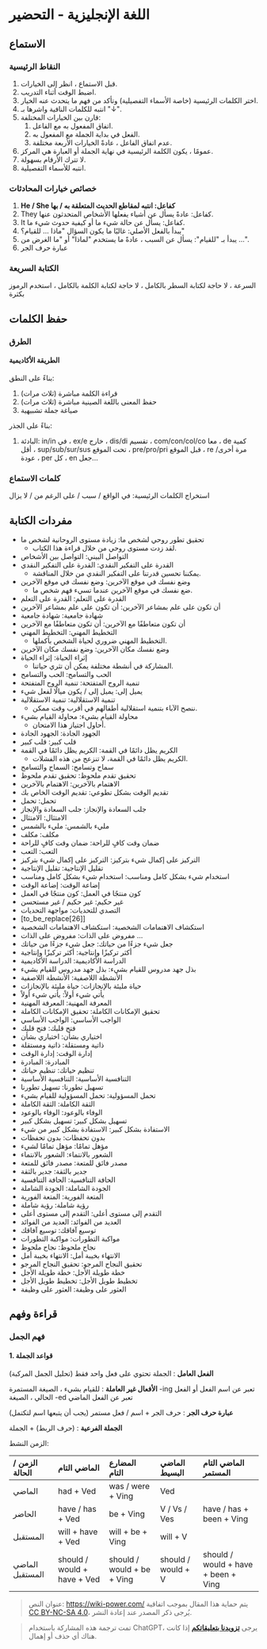 # اللغة الإنجليزية - التحضير

## الاستماع

### النقاط الرئيسية

1. قبل الاستماع ، انظر إلى الخيارات.
2. اضبط الوقت أثناء التدريب.
3. اختر الكلمات الرئيسية (خاصة الأسماء التفصيلية) وتأكد من فهم ما يتحدث عنه الخيار.
4. انتبه للكلمات النافية واشرها بـ "↓".
5. قارن بين الخيارات المختلفة:
   1. اتفاق المفعول به مع الفاعل.
   2. الفعل في بداية الجملة مع المفعول به.
   3. عدم اتفاق الفاعل ، عادةً الخيارات الأربعة مختلفة.
6. عمومًا ، يكون الكلمة الرئيسية في نهاية الجملة أو العبارة هي المركز.
7. لا تترك الأرقام بسهولة.
8. انتبه للأسماء التفصيلية.

### خصائص خيارات المحادثات

1. **He / She كفاعل: انتبه لمقاطع الحديث المتعلقة به / بها**
2. They كفاعل: عادةً يسأل عن أشياء يفعلها الأشخاص المتحدثون عنها.
3. It كفاعل: يسأل عن حالة شيء ما أو كيفية حدوث شيء ما.
4. يبدأ بالفعل الأصلي: غالبًا ما يكون السؤال "ماذا ... للقيام؟"
5. يبدأ بـ "للقيام": يسأل عن السبب ، عادةً ما يستخدم "لماذا" أو "ما الغرض من ...".
6. عبارة حرف الجر

### الكتابة السريعة

السرعة ، لا حاجة لكتابة السطر بالكامل ، لا حاجة لكتابة الكلمة بالكامل ، استخدم الرموز بكثرة

## حفظ الكلمات

### الطرق

#### الطريقة الأكاديمية

بناءً على النطق:

1. قراءة الكلمة مباشرة (ثلاث مرات)
2. حفظ المعنى باللغة الصينية مباشرة (ثلاث مرات)
3. صياغة جملة تشبيهية

بناءً على الجذر:

1. البادئة: in/in في ، ex/e خارج ، dis/di تقسيم ، com/con/col/co معا ، de كمية أقل ، sup/sub/sur/sus تحت الموقع ، pre/pro/pri قبل الموقع ، re مرة أخرى/عودة ، per كل ، en جعل...

### كلمات الاستماع

استخراج الكلمات الرئيسية: في الواقع / سبب / على الرغم من / لا يزال

## مفردات الكتابة

- تحقيق تطور روحي لشخص ما: زيادة مستوى الروحانية لشخص ما
  - لقد زدت مستوى روحي من خلال قراءة هذا الكتاب.
- التواصل البيني: التواصل بين الأشخاص
- القدرة على التفكير النقدي: القدرة على التفكير النقدي
  - يمكننا تحسين قدرتنا على التفكير النقدي من خلال المناقشة.
- وضع نفسك في موقع الآخرين: وضع نفسك في موقع الآخرين
  - ضع نفسك في موقع الآخرين عندما تسيء فهم شخص ما.
- القدرة على التعلم: القدرة على التعلم
- أن تكون على علم بمشاعر الآخرين: أن تكون على علم بمشاعر الآخرين
- شهادة جامعية: شهادة جامعية
- أن تكون متعاطفًا مع الآخرين: أن تكون متعاطفًا مع الآخرين
- التخطيط المهني: التخطيط المهني
  - التخطيط المهني ضروري لحياة الشخص بأكملها.
- وضع نفسك مكان الآخرين: وضع نفسك مكان الآخرين
- إثراء الحياة: إثراء الحياة
  - المشاركة في أنشطة مختلفة يمكن أن تثري حياتنا.
- الحب والتسامح: الحب والتسامح
- تنمية الروح المتفتحة: تنمية الروح المتفتحة
- يميل إلى: يميل إلى / يكون ميالًا لفعل شيء
- تنمية الاستقلالية: تنمية الاستقلالية
  - ننصح الآباء بتنمية استقلالية أطفالهم في أقرب وقت ممكن.
- محاولة القيام بشيء: محاولة القيام بشيء
  - أحاول اجتياز هذا الامتحان.
- الجهود الجادة: الجهود الجادة
- قلب كبير: قلب كبير
- الكريم يظل دائمًا في القمة: الكريم يظل دائمًا في القمة
  - الكريم يظل دائمًا في القمة، لا تنزعج من هذه الفشلات.
- سماح وتسامح: السماح والتسامح
- تحقيق تقدم ملحوظ: تحقيق تقدم ملحوظ
- الاهتمام بالآخرين: الاهتمام بالآخرين
- تقديم الوقت بشكل تطوعي: تقديم الوقت الخاص بك
- تحمل: تحمل
- جلب السعادة والإنجاز: جلب السعادة والإنجاز
- الامتثال: الامتثال
- مليء بالشمس: مليء بالشمس
- مكلف: مكلف
- ضمان وقت كافٍ للراحة: ضمان وقت كافٍ للراحة
- التعب: التعب
- التركيز على إكمال شيء بتركيز: التركيز على إكمال شيء بتركيز
- تقليل الإنتاجية: تقليل الإنتاجية
- استخدام شيء بشكل كامل ومناسب: استخدام شيء بشكل كامل ومناسب
- إضاعة الوقت: إضاعة الوقت
- كون منتجًا في العمل: كون منتجًا في العمل
- غير حكيم: غير حكيم / غير مستحسن
- التصدي للتحديات: مواجهة التحديات
- [to_be_replace[26]]
- استكشاف الاهتمامات الشخصية: استكشاف الاهتمامات الشخصية
- مفروض على الذات: مفروض على الذات ...
- جعل شيء جزءًا من حياتك: جعل شيء جزءًا من حياتك
- أكثر تركيزًا وإنتاجية: أكثر تركيزًا وإنتاجية
- الدراسة الأكاديمية: الدراسة الأكاديمية
- بذل جهد مدروس للقيام بشيء: بذل جهد مدروس للقيام بشيء
- الأنشطة اللاصفية: الأنشطة اللاصفية
- حياة مليئة بالإنجازات: حياة مليئة بالإنجازات
- يأتي شيء أولاً: يأتي شيء أولاً
- المعرفة المهنية: المعرفة المهنية
- تحقيق الإمكانات الكاملة: تحقيق الإمكانات الكاملة
- الواجب الأساسي: الواجب الأساسي
- فتح قلبك: فتح قلبك
- اختياري بشأن: اختياري بشأن
- ذاتية ومستقلة: ذاتية ومستقلة
- إدارة الوقت: إدارة الوقت
- المبادرة: المبادرة
- تنظيم حياتك: تنظيم حياتك
- التنافسية الأساسية: التنافسية الأساسية
- تسهيل تطورنا: تسهيل تطورنا
- تحمل المسؤولية: تحمل المسؤولية للقيام بشيء
- الثقة الكاملة: الثقة الكاملة
- الوفاء بالوعود: الوفاء بالوعود
- تسهيل بشكل كبير: تسهيل بشكل كبير
- الاستفادة بشكل كبير: الاستفادة بشكل كبير من شيء
- بدون تحفظات: بدون تحفظات
- مؤهل تمامًا: مؤهل تمامًا لشيء
- الشعور بالانتماء: الشعور بالانتماء
- مصدر فائق للمتعة: مصدر فائق للمتعة
- جدير بالثقة: جدير بالثقة
- الحافة التنافسية: الحافة التنافسية
- الجودة الشاملة: الجودة الشاملة
- المتعة الفورية: المتعة الفورية
- رؤية شاملة: رؤية شاملة
- التقدم إلى مستوى أعلى: التقدم إلى مستوى أعلى
- العديد من الفوائد: العديد من الفوائد
- توسيع آفاقك: توسيع آفاقك
- مواكبة التطورات: مواكبة التطورات
- نجاح ملحوظ: نجاح ملحوظ
- الانتهاء بخيبة أمل: الانتهاء بخيبة أمل
- تحقيق النجاح المرجو: تحقيق النجاح المرجو
- خطة طويلة الأجل: خطة طويلة الأجل
- تخطيط طويل الأجل: تخطيط طويل الأجل
- العثور على وظيفة: العثور على وظيفة

## قراءة وفهم

### فهم الجمل

#### 1. قواعد الجملة

**الفعل العامل** : الجملة تحتوي على فعل واحد فقط (تحليل الجمل المركبة)

**الأفعال غير العاملة** : للقيام بشيء ، الصيغة المستمرة -ing تعبر عن اسم الفعل أو الفعل الحالي ، الصيغة -ed تعبر عن الفعل الماضي

**عبارة حرف الجر** : حرف الجر + اسم / فعل مستمر (يجب أن يتبعها اسم لتكتمل)

**الجملة الفرعية** : (حرف الربط) + الجملة

الزمن النشط:

| الزمن / الحالة | الماضي التام | المضارع التام | الماضي البسيط | الماضي التام المستمر |
| :-------------- | :------------ | :------------ | :-------------- | :-------------------- |
| الماضي         | had + Ved     | was / were + Ving | Ved | |
| الحاضر        | have / has + Ved | be + Ving | V / Vs / Ves | have / has + been + Ving |
| المستقبل      | will + have + Ved | will + be + Ving | will + V | |
| الماضي المستقبل | should / would + have + Ved | should / would + be + Ving | should / would + V | should / would + have + been + Ving |

> عنوان النص: <https://wiki-power.com/>
> يتم حماية هذا المقال بموجب اتفاقية [CC BY-NC-SA 4.0](https://creativecommons.org/licenses/by/4.0/deed.zh)، يُرجى ذكر المصدر عند إعادة النشر.

> تمت ترجمة هذه المشاركة باستخدام ChatGPT، يرجى [**تزويدنا بتعليقاتكم**](https://github.com/linyuxuanlin/Wiki_MkDocs/issues/new) إذا كانت هناك أي حذف أو إهمال.